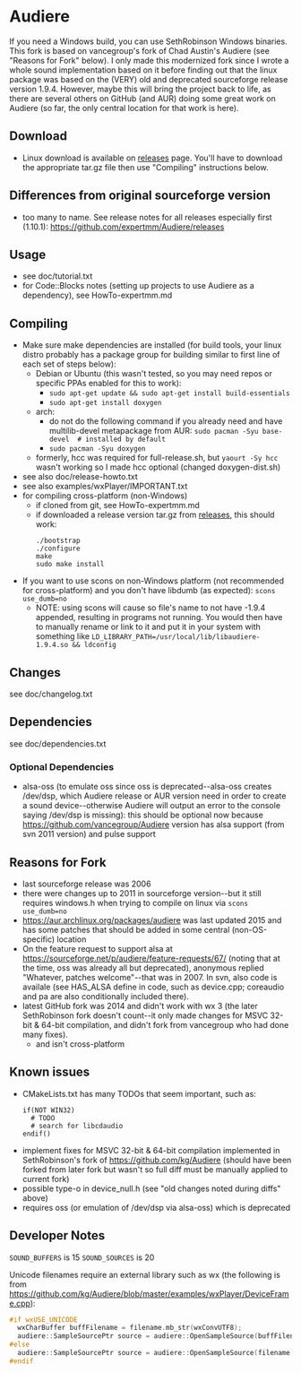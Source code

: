 # Audiere
If you need a Windows build, you can use SethRobinson Windows binaries.
This fork is based on vancegroup's fork of Chad Austin's Audiere (see "Reasons for Fork" below).
I only made this modernized fork since I wrote a whole sound implementation based on it before finding out that the linux package was based on the (VERY) old and deprecated sourceforge release version 1.9.4. However, maybe this will bring the project back to life, as there are several others on GitHub (and AUR) doing some great work on Audiere (so far, the only central location for that work is here).

## Download
* Linux download is available on [releases](https://github.com/expertmm/Audiere/releases) page. You'll have to download the appropriate tar.gz file then use "Compiling" instructions below.

## Differences from original sourceforge version
* too many to name. See release notes for all releases especially first (1.10.1): <https://github.com/expertmm/Audiere/releases>


## Usage
* see doc/tutorial.txt
* for Code::Blocks notes (setting up projects to use Audiere as a dependency), see HowTo-expertmm.md


## Compiling
* Make sure make dependencies are installed
  (for build tools, your linux distro probably has a package group for building similar to first line of each set of steps below):
	* Debian or Ubuntu (this wasn't tested, so you may need repos or specific PPAs enabled for this to work):
		* `sudo apt-get update && sudo apt-get install build-essentials`
		* `sudo apt-get install doxygen`
	* arch:
		* do not do the following command if you already need and have multilib-devel metapackage from AUR: `sudo pacman -Syu base-devel  # installed by default`
		* `sudo pacman -Syu doxygen`
	* formerly, hcc was required for full-release.sh, but  `yaourt -Sy hcc` wasn't working so I made hcc optional (changed doxygen-dist.sh)
* see also doc/release-howto.txt
* see also examples/wxPlayer/IMPORTANT.txt
* for compiling cross-platform (non-Windows)
	* if cloned from git, see HowTo-expertmm.md
	* if downloaded a release version tar.gz from [releases](https://github.com/expertmm/Audiere/releases), this should work:
	  ```
	  ./bootstrap
	  ./configure
	  make
	  sudo make install
	  ```
* If you want to use scons on non-Windows platform (not recommended for cross-platform) and you don't have libdumb (as expected):
`scons use_dumb=no`
	* NOTE: using scons will cause so file's name to not have -1.9.4 appended, resulting in programs not running. You would then have to manually rename or link to it and put it in your system with something like `LD_LIBRARY_PATH=/usr/local/lib/libaudiere-1.9.4.so && ldconfig`


## Changes
see doc/changelog.txt


## Dependencies
see doc/dependencies.txt


### Optional Dependencies
* alsa-oss (to emulate oss since oss is deprecated--alsa-oss creates /dev/dsp, which Audiere release or AUR version need in order to create a sound device--otherwise Audiere will output an error to the console saying /dev/dsp is missing): this should be optional now because <https://github.com/vancegroup/Audiere> version has alsa support (from svn 2011 version) and pulse support


## Reasons for Fork
* last sourceforge release was 2006
* there were changes up to 2011 in sourceforge version--but it still requires windows.h when trying to compile on linux via `scons use_dumb=no`
* <https://aur.archlinux.org/packages/audiere> was last updated 2015 and has some patches that should be added in some central (non-OS-specific) location
* On the feature request to support alsa at <https://sourceforge.net/p/audiere/feature-requests/67/> (noting that at the time, oss was already all but deprecated), anonymous replied "Whatever, patches welcome"--that was in 2007. In svn, also code is availale (see HAS_ALSA define in code, such as device.cpp; coreaudio and pa are also conditionally included there).
* latest GitHub fork was 2014 and didn't work with wx 3 (the later SethRobinson fork doesn't count--it only made changes for MSVC 32-bit & 64-bit compilation, and didn't fork from vancegroup who had done many fixes).
	* and isn't cross-platform

## Known issues
* CMakeLists.txt has many TODOs that seem important, such as:
  ```
  if(NOT WIN32)
    # TODO
    # search for libcdaudio
  endif()
  ```
* implement fixes for MSVC 32-bit & 64-bit compilation implemented in SethRobinson's fork of https://github.com/kg/Audiere (should have been forked from later fork but wasn't so full diff must be manually applied to current fork)
* possible type-o in device_null.h (see "old changes noted during diffs" above)
* requires oss (or emulation of /dev/dsp via alsa-oss) which is deprecated


## Developer Notes

`SOUND_BUFFERS` is 15
`SOUND_SOURCES` is 20

Unicode filenames require an external library such as wx (the following is from <https://github.com/kg/Audiere/blob/master/examples/wxPlayer/DeviceFrame.cpp>):
```C++
#if wxUSE_UNICODE
  wxCharBuffer buffFilename = filename.mb_str(wxConvUTF8);
  audiere::SampleSourcePtr source = audiere::OpenSampleSource(buffFilename.data());
#else
  audiere::SampleSourcePtr source = audiere::OpenSampleSource(filename);
#endif
```
